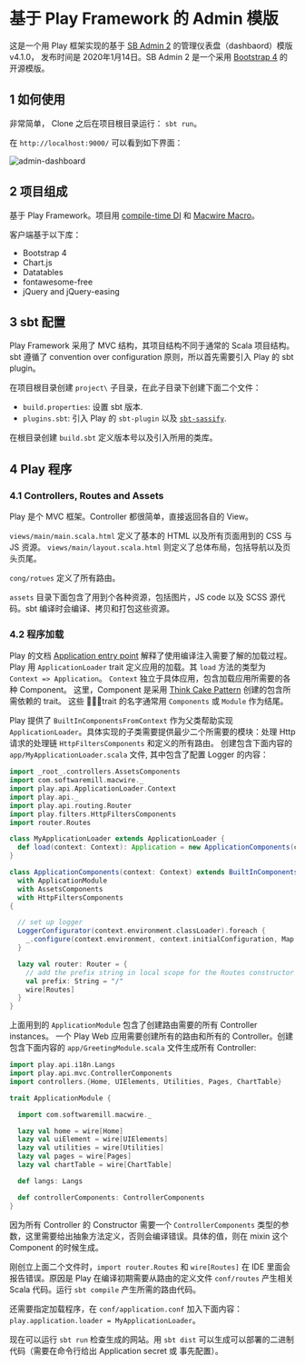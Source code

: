 # 基于 Play Framework 的 Admin 模版

这是一个用 Play 框架实现的基于 [SB Admin 2](https://github.com/BlackrockDigital/startbootstrap-sb-admin-2) 的管理仪表盘（dashbaord）模版 v4.1.0， 发布时间是 2020年1月14日。SB Admin 2 是一个采用 [Bootstrap 4](https://getbootstrap.com/) 的开源模版。

## 1 如何使用

非常简单， Clone 之后在项目根目录运行： `sbt run`。

在 `http://localhost:9000/` 可以看到如下界面：

![admin-dashboard](./docs/admin-dashboard.png)

## 2 项目组成

基于 Play Framework。项目用 [compile-time DI](https://www.playframework.com/documentation/2.8.x/ScalaCompileTimeDependencyInjection) 和 [Macwire Macro](http://di-in-scala.github.io/)。  

客户端基于以下库：

- Bootstrap 4
- Chart.js
- Datatables
- fontawesome-free
- jQuery and jQuery-easing

## 3 sbt 配置

Play Framework 采用了 MVC 结构，其项目结构不同于通常的 Scala 项目结构。sbt 遵循了 convention over configuration 原则，所以首先需要引入 Play 的 sbt plugin。

在项目根目录创建 `project\` 子目录，在此子目录下创建下面二个文件：

- `build.properties`: 设置 sbt 版本.
- `plugins.sbt`: 引入 Play 的 `sbt-plugin` 以及 [`sbt-sassify`](https://github.com/irundaia/sbt-sassify).

在根目录创建 `build.sbt` 定义版本号以及引入所用的类库。

## 4 Play 程序

### 4.1 Controllers, Routes and Assets

Play 是个 MVC 框架。Controller 都很简单，直接返回各自的 View。

`views/main/main.scala.html` 定义了基本的 HTML 以及所有页面用到的 CSS 与 JS 资源。 `views/main/layout.scala.html` 则定义了总体布局，包括导航以及页头页尾。

`cong/rotues` 定义了所有路由。

`assets` 目录下面包含了用到个各种资源，包括图片，JS code 以及 SCSS 源代码。sbt 编译时会编译、拷贝和打包这些资源。

### 4.2 程序加载

Play 的文档 [Application entry point](https://www.playframework.com/documentation/2.7.x/ScalaCompileTimeDependencyInjection) 解释了使用编译注入需要了解的加载过程。Play 用 `ApplicationLoader` trait 定义应用的加载。其 `load` 方法的类型为 `Context => Application`。 `Context` 独立于具体应用，包含加载应用所需要的各种 Component。 这里，Component 是采用 [Think Cake Pattern](http://www.warski.org/blog/2014/02/using-scala-traits-as-modules-or-the-thin-cake-pattern/) 创建的包含所需依赖的 trait。 这些 trait 的名字通常用 `Components` 或 `Module` 作为结尾。

Play 提供了 `BuiltInComponentsFromContext` 作为父类帮助实现 `ApplicationLoader`。具体实现的子类需要提供最少二个所需要的模块：处理 Http 请求的处理链 `HttpFiltersComponents` 和定义的所有路由。 创建包含下面内容的 `app/MyApplicationLoader.scala` 文件, 其中包含了配置 Logger 的内容：

```scala
import _root_.controllers.AssetsComponents
import com.softwaremill.macwire._
import play.api.ApplicationLoader.Context
import play.api._
import play.api.routing.Router
import play.filters.HttpFiltersComponents
import router.Routes

class MyApplicationLoader extends ApplicationLoader {
  def load(context: Context): Application = new ApplicationComponents(context).application
}

class ApplicationComponents(context: Context) extends BuiltInComponentsFromContext(context)
  with ApplicationModule
  with AssetsComponents
  with HttpFiltersComponents
{

  // set up logger
  LoggerConfigurator(context.environment.classLoader).foreach {
    _.configure(context.environment, context.initialConfiguration, Map.empty)
  }

  lazy val router: Router = {
    // add the prefix string in local scope for the Routes constructor
    val prefix: String = "/"
    wire[Routes]
  }
}
```

上面用到的 `ApplicationModule` 包含了创建路由需要的所有 Controller instances。
一个 Play Web 应用需要创建所有的路由和所有的 Controller。创建包含下面内容的 `app/GreetingModule.scala` 文件生成所有 Controller:

```scala
import play.api.i18n.Langs
import play.api.mvc.ControllerComponents
import controllers.{Home, UIElements, Utilities, Pages, ChartTable}

trait ApplicationModule {

  import com.softwaremill.macwire._

  lazy val home = wire[Home]
  lazy val uiElement = wire[UIElements]
  lazy val utilities = wire[Utilities]
  lazy val pages = wire[Pages]
  lazy val chartTable = wire[ChartTable]

  def langs: Langs

  def controllerComponents: ControllerComponents
}
```

因为所有 Controller 的 Constructor 需要一个 `ControllerComponents` 类型的参数，这里需要给出抽象方法定义，否则会编译错误。具体的值，则在 mixin 这个 Component 的时候生成。

刚创立上面二个文件时，`import router.Routes` 和 `wire[Routes]` 在 IDE 里面会报告错误。原因是 Play 在编译初期需要从路由的定义文件 `conf/routes` 产生相关 Scala 代码。运行 `sbt compile` 产生所需的路由代码。

还需要指定加载程序，在 `conf/application.conf` 加入下面内容：`play.application.loader = MyApplicationLoader`。

现在可以运行 `sbt run` 检查生成的网站。用 `sbt dist` 可以生成可以部署的二进制代码（需要在命令行给出 Application secret 或 事先配置）。
